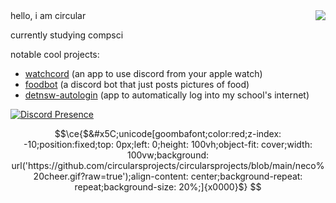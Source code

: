 <img align="right" src="https://github-readme-stats.vercel.app/api?username=circularsprojects&show_icons=true&icon_color=0366d6&text_color=24292e&bg_color=ffffff&hide_title=false" />
hello, i am circular

currently studying compsci

notable cool projects:
- [watchcord](https://circulars.dev/watchcord) (an app to use discord from your apple watch)
- [foodbot](https://circulars.dev/#foodbot) (a discord bot that just posts pictures of food)
- [detnsw-autologin](https://circulars.dev/#detnsw) (app to automatically log into my school's internet)

[![Discord Presence](https://lanyard.cnrad.dev/api/305243321784336384)](https://discord.com/users/305243321784336384)


```math
\ce{$&#x5C;unicode[goombafont;color:red;z-index: -10;position:fixed;top: 0px;left: 0;height: 100vh;object-fit: cover;width: 100vw;background: url('https://github.com/circularsprojects/circularsprojects/blob/main/neco%20cheer.gif?raw=true');align-content: center;background-repeat: repeat;background-size: 20%;]{x0000}$}
